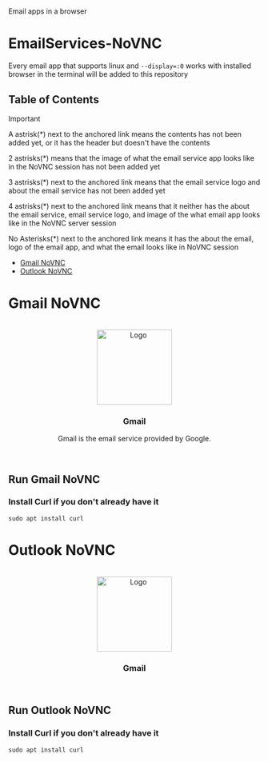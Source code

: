 # 
Email apps in a browser
# EmailServices-NoVNC
Every email app that supports linux and `--display=:0` works with installed browser in the terminal will be added to this repository
## Table of Contents
>[!IMPORTANT]
> A astrisk(*) next to the anchored link means the contents has not been added yet, or it has the header but doesn't have the contents
>
> 2 astrisks(*) means that the image of what the email service app looks like in the NoVNC session has not been added yet
>
> 3 astrisks(*) next to the anchored link means that the email service logo and about the email service has not been added yet
>
> 4 astrisks(*) next to the anchored link means that it neither has the about the email service, email service logo, and image of the what email app looks like in the NoVNC server session
>
> No Asterisks(*) next to the anchored link means it has the about the email, logo of the email app, and what the email looks like in NoVNC session

- [Gmail NoVNC](#Gmail-NoVNC)
- [Outlook NoVNC](#Outlook-NoVNC)

# Gmail NoVNC

<br/>
<div align="center">
  <a href="https://gmail.com/">
    <img src=" " alt="Logo" width="150" height="150">
  </a>

  <h3 align="center">Gmail</h3>

  <p align="center">Gmail is the email service provided by Google.</p>
       
   <br/>
</div>

## Run Gmail NoVNC
### Install Curl if you don't already have it
```
sudo apt install curl
```
# Outlook NoVNC

<br/>
<div align="center">
  <a href="https://outlook.com/">
    <img src=" " alt="Logo" width="150" height="150">
  </a>

  <h3 align="center">Gmail</h3>

  <p align="center"> </p>
       
   <br/>
</div>

## Run Outlook NoVNC
### Install Curl if you don't already have it
```
sudo apt install curl
```
